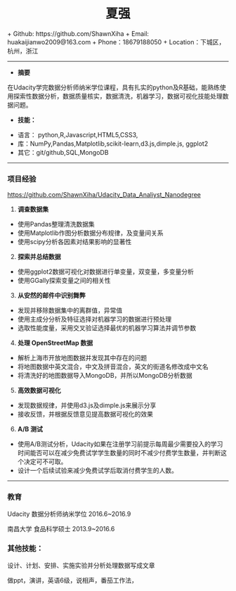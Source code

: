 <h1 align = "center">夏强</h1>
+ Github: https://github.com/ShawnXiha
+ Email: huakaijianwo2009@163.com
+ Phone：18679188050
+ Location：下城区，杭州，浙江

---
+ **摘要**

在Udacity学完数据分析师纳米学位课程，具有扎实的python及R基础，能熟练使用探索性数据分析，数据质量核实，数据清洗，机器学习，数据可视化技能处理数据问题。

+ **技能：**
 - 语言： python,R,Javascript,HTML5,CSS3,
 - 库：NumPy,Pandas,Matplotlib,scikit-learn,d3.js,dimple.js, ggplot2
 - 其它：git/github,SQL,MongoDB

---
### 项目经验
https://github.com/ShawnXiha/Udacity_Data_Analiyst_Nanodegree

1.	**调查数据集**
 - 使用Pandas整理清洗数据集
 - 使用Matplotlib作图分析数据分布规律，及变量间关系
 - 使用scipy分析各因素对结果影响的显著性

2.	**探索并总结数据**
 - 使用ggplot2数据可视化对数据进行单变量，双变量，多变量分析
 - 使用GGally探索变量之间的相关性

3.	**从安然的邮件中识别舞弊**
 - 发现并移除数据集中的离群值，异常值
 - 使用主成分分析及特征选择对机器学习的数据进行预处理
 - 选取性能度量，采用交叉验证选择最优的机器学习算法并调节参数

4.	**处理 OpenStreetMap 数据**
 - 解析上海市开放地图数据并发现其中存在的问题
 - 将地图数据中英文混合，中文及拼音混合，英文的街道名修改成中文名
 - 将清洗好的地图数据导入MongoDB，并所以MongoDB分析数据

5.	**高效数据可视化**
 - 发现数据规律，并使用d3.js及dimple.js来展示分享
 - 接收反馈，并根据反馈意见提高数据可视化的效果

6.	**A/B 测试**
 - 使用A/B测试分析，Udacity如果在注册学习前提示每周最少需要投入的学习时间能否可以在减少免费试学学生数量的同时不减少付费学生数量，并判断这个决定可不可取。
 - 设计一个后续试验来减少免费试学后取消付费学生的人数。

---
### 教育

Udacity 数据分析师纳米学位 2016.6~2016.9

南昌大学 食品科学硕士 2013.9~2016.6

### 其他技能：
设计、计划、安排、实施实验并分析处理数据写成文章

做ppt，演讲，英语6级，说相声，番茄工作法，
